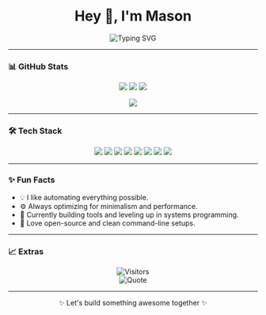 <h1 align="center">Hey 👋, I'm Mason</h1>
<p align="center">
  <img src="https://readme-typing-svg.demolab.com/?lines=Hey+there!+I'm+Mason.;Dev%2FOps+Enthusiast;Code+%2B+Coffee+%3D+Bliss;Always+learning+and+building.&center=true&width=500&height=50&duration=4000&pause=500&color=F97316&vCenter=true&size=22" alt="Typing SVG" />
</p>

---

### 📊 GitHub Stats

<p align="center">
  <img src="https://github-readme-stats.vercel.app/api?username=Ma-s-on&show_icons=true&theme=radical" />
  <img src="https://github-readme-stats.vercel.app/api/top-langs/?username=Ma-s-on&layout=compact&theme=radical" />
  <img src="https://github-readme-streak-stats.herokuapp.com?user=Ma-s-on&theme=radical" />
</p>

<p align="center">
  <img src="https://github-profile-trophy.vercel.app/?username=Ma-s-on&theme=radical&no-frame=true&column=7" />
</p>

---

### 🛠️ Tech Stack

<p align="center">
  <img src="https://img.shields.io/badge/Python-3776AB?style=for-the-badge&logo=python&logoColor=white" />
  <img src="https://img.shields.io/badge/R-276DC3?style=for-the-badge&logo=r&logoColor=white" />
  <img src="https://img.shields.io/badge/C++-00599C?style=for-the-badge&logo=c%2B%2B&logoColor=white" />
  <img src="https://img.shields.io/badge/Ubuntu-E95420?style=for-the-badge&logo=ubuntu&logoColor=white" />
  <img src="https://img.shields.io/badge/SQLite-003B57?style=for-the-badge&logo=sqlite&logoColor=white" />
  <img src="https://img.shields.io/badge/Vim-019733?style=for-the-badge&logo=vim&logoColor=white" />
  <img src="https://img.shields.io/badge/Git-F05032?style=for-the-badge&logo=git&logoColor=white" />
  <img src="https://img.shields.io/badge/GitHub-181717?style=for-the-badge&logo=github&logoColor=white" />
</p>

---

### ✨ Fun Facts

- 💡 I like automating everything possible.
- ⚙️ Always optimizing for minimalism and performance.
- 🔧 Currently building tools and leveling up in systems programming.
- 🐧 Love open-source and clean command-line setups.

---

### 📈 Extras

<p align="center">
  <img src="https://komarev.com/ghpvc/?username=Ma-s-on&style=for-the-badge" alt="Visitors" />
  <br />
  <img src="https://quotes-github-readme.vercel.app/api?type=horizontal&theme=radical" alt="Quote" />
</p>

---

<p align="center">✨ Let's build something awesome together ✨</p>
